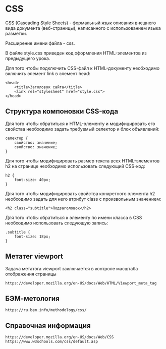 # CSS

CSS (Cascading Style Sheets) - формальный язык описания внешнего вида документа 
(веб-страницы), написанного с использованием языка разметки.

Расширение имени файла - css.

В файле style.css приведен код оформления HTML-элементов из предыдущего урока.

Для того чтобы подключить CSS-файл к HTML-документу необходимо включить элемент 
link в элемент head:

	<head>
		<title>Заголовок сайта</title>
		<link rel="stylesheet" href="style.css">
	</head>

## Структура компоновки CSS-кода

Для того чтобы обратиться к HTML-элементу и модифицировать его свойства 
необходимо задать требуемый селектор и блок объявлений:

	селектор {
		свойство: значение;
		свойство: значение;
	}

Для того чтобы модифицировать размер текста всех HTML-элементов h2 на странице 
необходимо использовать следующий CSS-код:

	h2 {
		font-size: 40px;
	}	

Для того чтобы модифицировать свойства конкретного элемента h2 необходимо задать
 для него атрибут class с произвольным значением:

	<h2 class="subtitle">Подзаголовок</h2>

Для того чтобы обратиться к элементу по имени класса в CSS необходимо 
использовать следующую запись:

	.subtitle {
		font-size: 18px;
	}

## Метатег viewport

Задача метатэга viewport заключается в контроле масштаба отображения страницы

    https://developer.mozilla.org/en-US/docs/Web/HTML/Viewport_meta_tag

## БЭМ-метология

    https://ru.bem.info/methodology/css/

## Справочная информация

	https://developer.mozilla.org/en-US/docs/Web/CSS
	https://www.w3schools.com/css/default.asp
